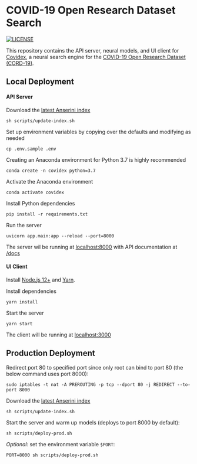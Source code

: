 # COVID-19 Open Research Dataset Search

[![LICENSE](https://img.shields.io/badge/license-Apache-blue.svg?style=flat)](https://www.apache.org/licenses/LICENSE-2.0)

This repository contains the API server, neural models, and UI client for [Covidex](https://covidex.ai), a neural search engine for the [COVID-19 Open Research Dataset (CORD-19)](https://pages.semanticscholar.org/coronavirus-research).


## Local Deployment

#### API Server

Download the [latest Anserini index](https://github.com/castorini/anserini/blob/master/docs/experiments-covid.md)
```
sh scripts/update-index.sh
```

Set up environment variables by copying over the defaults and modifying as needed
```
cp .env.sample .env
```

Creating an Anaconda environment for Python 3.7 is highly recommended
```
conda create -n covidex python=3.7
```

Activate the Anaconda environment
```
conda activate covidex
```

Install Python dependencies
```
pip install -r requirements.txt
```

Run the server
```
uvicorn app.main:app --reload --port=8000
```

The server wil be running at [localhost:8000](http://localhost:8000) with API documentation at [/docs](http://localhost:8000/docs)

#### UI Client

Install  [Node.js 12+](https://nodejs.org/en/download/) and [Yarn](https://classic.yarnpkg.com/en/docs/install/).

Install dependencies
```
yarn install
```

Start the server
```
yarn start
```

The client will be running at [localhost:3000](http://localhost:3000)


## Production Deployment

Redirect port 80 to specified port since only root can bind to port 80 (the below command uses port 8000):
```
sudo iptables -t nat -A PREROUTING -p tcp --dport 80 -j REDIRECT --to-port 8000
```

Download the [latest Anserini index](https://github.com/castorini/anserini/blob/master/docs/experiments-covid.md)
```
sh scripts/update-index.sh
```

Start the server and warm up models (deploys to port 8000 by default):
```
sh scripts/deploy-prod.sh
```

*Optional:* set the environment variable `$PORT`:
```
PORT=8000 sh scripts/deploy-prod.sh
```
